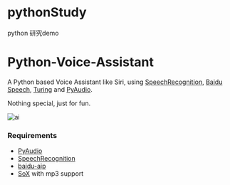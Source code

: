 # pythonStudy
python 研究demo

# Python-Voice-Assistant

A Python based Voice Assistant like Siri, using [SpeechRecognition](https://pypi.org/project/SpeechRecognition/), [Baidu Speech](https://cloud.baidu.com/doc/SPEECH/index.html), [Turing](https://www.kancloud.cn/turing/www-tuling123-com/718218) and [PyAudio](http://people.csail.mit.edu/hubert/pyaudio/).

Nothing special, just for fun.

![ai](https://github.com/rollingstarky/Python-Voice-Assistant/blob/master/screenshots/ai1.PNG?raw=true)

### Requirements
* [PyAudio](https://pypi.org/project/PyAudio/)
* [SpeechRecognition](https://pypi.org/project/SpeechRecognition/)
* [baidu-aip](https://pypi.org/project/baidu-aip/)
* [SoX](http://sox.sourceforge.net/) with mp3 support
